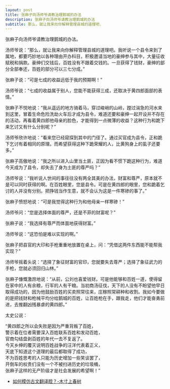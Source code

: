 ```yaml
---
layout: post
title: 张麻子向汤师爷请教治理鹅城的办法
description: 张麻子向汤师爷请教治理鹅城的办法
subtitle: 那么，就让我来向你解释管理县城的道理吧.
---
```


张麻子向汤师爷请教治理鹅城的办法。

汤师爷说：“那么，就让我来向你解释管理县城的道理吧。我听说一个县令来到了属地，都要巧妙地以各种理由开办科目，积极邀请当地的豪绅参与其中，大量征收赋税和捐款。豪绅们交钱后，百姓没有不跟着交钱的。一旦获得了钱财，豪绅的部分全部奉还，百姓的部分可以三七分成。”

张麻子说：“可是七成的收益远低于我的预期啊！”

汤师爷说：“七成的收益属于别人，您能不能获得三成，还取决于黄四郎面部的表情。”

张麻子不悦地说：“我从遥远的地方骑着马，穿过峻峭的山岭，蹚过湍急的河水来到这里，冒着生命危险洗劫火车后才成为县令，难道还要和豪绅一起开设并不存在的活动，再看着黄四郎他母亲的脸色，才能得到一点微薄的收益？这种行为和跪下来乞讨又有什么分别呢？”

汤师爷欣许地说：“看来您已经窥探到其中的门径了。通过买官成为县令，正和跪下乞讨有着相同的原理。而希望获得这种下跪荣耀的人，比黄狗身上的虱子还要多。”

张麻子高傲地说：“我之所以进入山里当土匪，正因为看不惯下跪这种行为，难道今天成为了县令，却失去了身为土匪的尊严吗？”

汤师爷说：“我听说人世间的事往往没有两全其美的办法，财富和尊严，原本就不是可以同时获得的啊。在百姓眼里，您是县令。可是在黄四郎的眼里，您和跪着乞讨的人并没有分别。把挣钱当作生意，就不会认为这是一件寒碜的事了。”

张麻子愤怒地说：“可是我觉得这种行为和他母亲一样寒碜！”

汤师爷问：“您是选择体面的尊严，还是不菲的财富呢？”

张麻子说：“我选择有尊严而体面地获得财富。”

汤师爷说：“这恐怕是难以实现的啊。”

张麻子把县官的大印和手枪重重地放置在桌上，问：“凭借这两件东西能不能帮我实现？”

汤师爷摇着头说：“选择了象征财富的官印，您就要失去尊严；选择了象征武力的手枪，您就必须回归山林。”

张麻子慷慨激昂地说：“从前，公刘也喜爱钱财。可是他能够和百姓一道，使得留在家中的人有余粮，行军的人有干粮。当初商汤征伐，天下的人没有不盼望他早日取得成功的，因为他鼓励百姓的买卖照常往来，庄稼照常耕种和收割。我如今要做的是把钱财和枪械平均分给鹅城的百姓，让百姓枪在手，跟我走，他们才能奋勇前进，去推翻凶残暴虐的黄四郎。”

太史公说：

“黄四郎之所以会失败是因为严重背叛了百姓，  
警示着在位者需要深入百姓联系百姓和发动百姓，  
官商勾结盘剥百姓的年代一去不复返了。  
今天乡绅的覆灭说明百姓战争的汪洋代表着正义，  
天底下知道这个道理的最后都取得了成功，  
不为百姓思考的人只能为历史增加一些笑谈罢了，  
开倒车的权贵们没有一个不被扫进历史的垃圾桶，  
张麻子这样的无产阶级才是社会发展的希望啊！”

+ [如何模仿古文翻译腔？-木寸上春树](https://www.zhihu.com/question/61017028/answer/2092593161)
